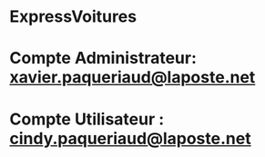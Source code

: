 # ExpressVoitures
# Compte Administrateur: xavier.paqueriaud@laposte.net
# Compte Utilisateur : cindy.paqueriaud@laposte.net
